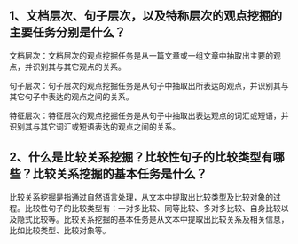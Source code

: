 ## 1、文档层次、句子层次，以及特称层次的观点挖掘的主要任务分别是什么？
文档层次：文档层次的观点挖掘任务是从一篇文章或一组文章中抽取出主要的观点，并识别其与其它观点的关系。

句子层次：句子层次的观点挖掘任务是从句子中抽取出所表达的观点，并识别其与其它句子中表达的观点之间的关系。

特征层次：特征层次的观点挖掘任务是从句子中抽取出表达观点的词汇或短语，并识别其与其它词汇或短语表达的观点之间的关系。


## 2、什么是比较关系挖掘？比较性句子的比较类型有哪些？比较关系挖掘的基本任务是什么？
比较关系挖掘是指通过自然语言处理，从文本中提取出比较类型及比较对象的过程。比较性句子的比较类型有：一对多比较、同等比较、多对多比较、自身比较以及隐式比较等。比较关系挖掘的基本任务是从文本中提取出比较关系及相关信息，比如比较类型、比较对象等。

